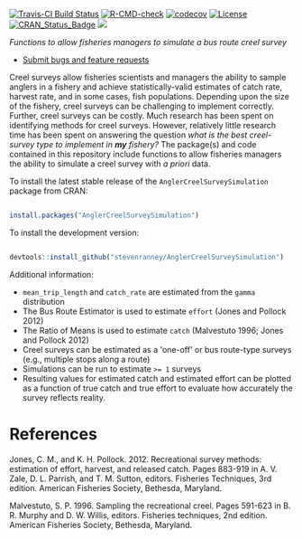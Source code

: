 


[![Travis-CI Build Status](https://travis-ci.org/stevenranney/AnglerCreelSurveySimulation.svg?branch=master)](https://travis-ci.org/stevenranney/AnglerCreelSurveySimulation)
[![R-CMD-check](https://github.com/stevenranney/AnglerCreelSurveySimulation/actions/workflows/R-CMD-check.yaml/badge.svg)](https://github.com/stevenranney/AnglerCreelSurveySimulation/actions/workflows/R-CMD-check.yaml)
[![codecov](https://codecov.io/github/stevenranney/AnglerCreelSurveySimulation/branch/master/graphs/badge.svg)](https://codecov.io/github/stevenranney/AnglerCreelSurveySimulation) 
[![License](https://img.shields.io/badge/license-GPL0%28%3E=03%29-brightgreen.svg?style=flat)](http://www.gnu.org/licenses/gpl-3.0.html)
[![CRAN\_Status\_Badge](http://www.r-pkg.org/badges/version/AnglerCreelSurveySimulation)](https://cran.r-project.org/package=AnglerCreelSurveySimulation)
![](https://cranlogs.r-pkg.org/badges/grand-total/AnglerCreelSurveySimulation?color=brightgreen)


*Functions to allow fisheries managers to simulate a bus route creel survey*

* [Submit bugs and feature requests](https://github.com/stevenranney/AnglerCreelSurveySimulation/issues)

Creel surveys allow fisheries scientists and managers the ability to sample anglers in a fishery and achieve statistically-valid estimates of catch rate, harvest rate, and in some cases, fish populations.  Depending upon the size of the fishery, creel surveys can be challenging to implement correctly.  Further, creel surveys can be costly.  Much research has been spent on identifying methods for creel surveys.  However, relatively little research time has been spent on answering the question _what is the best creel-survey type to implement in **my** fishery?_  The package(s) and code contained in this repository include functions to allow fisheries managers the ability to simulate a creel survey with *a priori* data.

To install the latest stable release of the `AnglerCreelSurveySimulation` package from CRAN:

```r

install.packages("AnglerCreelSurveySimulation")

```

To install the development version:

```r

devtools::install_github("stevenranney/AnglerCreelSurveySimulation")

```

Additional information:
* `mean_trip_length` and `catch_rate` are estimated from the `gamma` distribution
* The Bus Route Estimator is used to estimate `effort` (Jones and Pollock 2012)
* The Ratio of Means is used to estimate `catch` (Malvestuto 1996; Jones and Pollock 2012)
* Creel surveys can be estimated as a 'one-off' or bus route-type surveys (e.g., multiple stops along a route)
* Simulations can be run to estimate `>= 1` surveys
* Resulting values for estimated catch and estimated effort can be plotted as a function of true catch and true effort to evaluate how accurately the survey reflects reality.

# References 

Jones, C. M., and K. H. Pollock. 2012. Recreational survey 
 methods: estimation of effort, harvest, and released catch. Pages 883-919 
 in A. V. Zale, D. L. Parrish, and T. M. Sutton, editors. Fisheries 
 Techniques, 3rd edition. American Fisheries Society, Bethesda, Maryland.
 
Malvestuto, S. P. 1996. Sampling the recreational creel. Pages 
 591-623 in B. R. Murphy and D. W. Willis, editors. Fisheries techniques, 
 2nd edition. American Fisheries Society, Bethesda, Maryland.
